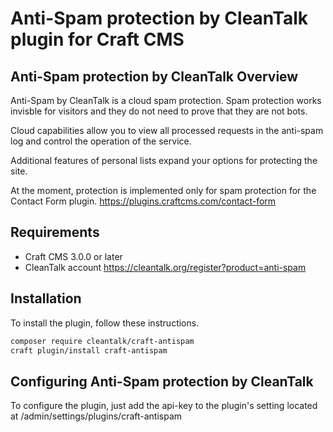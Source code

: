 # Anti-Spam protection by CleanTalk plugin for Craft CMS

## Anti-Spam protection by CleanTalk Overview

Anti-Spam by CleanTalk is a cloud spam protection. Spam protection works invisble for visitors and they do not need to prove that they are not bots.

Cloud capabilities allow you to view all processed requests in the anti-spam log and control the operation of the service.

Additional features of personal lists expand your options for protecting the site.

At the moment, protection is implemented only for spam protection for the Contact Form plugin.
https://plugins.craftcms.com/contact-form

## Requirements

* Craft CMS 3.0.0 or later
* CleanTalk account https://cleantalk.org/register?product=anti-spam

## Installation

To install the plugin, follow these instructions.

```bash
composer require cleantalk/craft-antispam
craft plugin/install craft-antispam
```

## Configuring Anti-Spam protection by CleanTalk

To configure the plugin, just add the api-key to the plugin's setting located at /admin/settings/plugins/craft-antispam
